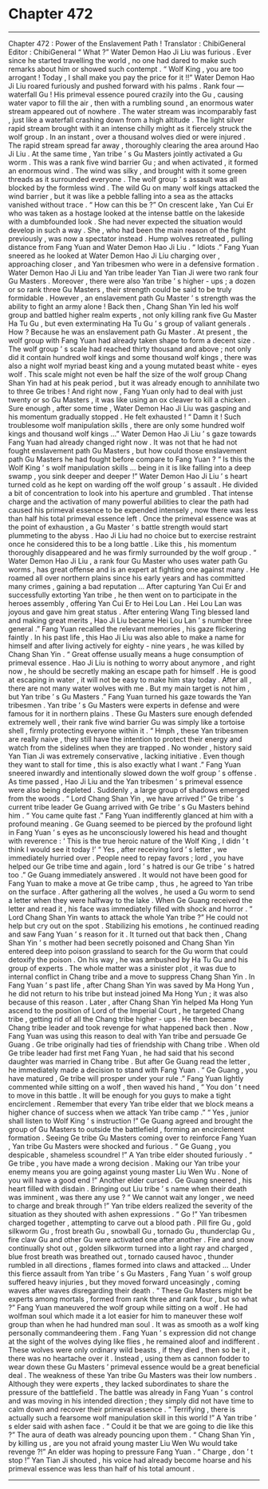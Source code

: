 
# Chapter 472


---

Chapter 472 : Power of the Enslavement Path !
Translator :
ChibiGeneral
Editor :
ChibiGeneral
“ What ?” Water Demon Hao Ji Liu was furious .
Ever since he started travelling the world , no one had dared to make such remarks about him or showed such contempt .
“ Wolf King , you are too arrogant ! Today , I shall make you pay the price for it !!” Water Demon Hao Ji Liu roared furiously and pushed forward with his palms .
Rank four — waterfall Gu !
His primeval essence poured crazily into the Gu , causing water vapor to fill the air , then with a rumbling sound , an enormous water stream appeared out of nowhere .
The water stream was incomparably fast , just like a waterfall crashing down from a high altitude .
The light silver rapid stream brought with it an intense chilly might as it fiercely struck the wolf group .
In an instant , over a thousand wolves died or were injured . The rapid stream spread far away , thoroughly clearing the area around Hao Ji Liu .
At the same time , Yan tribe ’ s Gu Masters jointly activated a Gu worm .
This was a rank five wind barrier Gu ; and when activated , it formed an enormous wind . The wind was silky , and brought with it some green threads as it surrounded everyone .
The wolf group ’ s assault was all blocked by the formless wind . The wild Gu on many wolf kings attacked the wind barrier , but it was like a pebble falling into a sea as the attacks vanished without trace .
“ How can this be ?” On crescent lake , Yan Cui Er who was taken as a hostage looked at the intense battle on the lakeside with a dumbfounded look .
She had never expected the situation would develop in such a way . She , who had been the main reason of the fight previously , was now a spectator instead .
Hump wolves retreated , pulling distance from Fang Yuan and Water Demon Hao Ji Liu .
“ Idiots .” Fang Yuan sneered as he looked at Water Demon Hao Ji Liu charging over , approaching closer , and Yan tribesmen who were in a defensive formation .
Water Demon Hao Ji Liu and Yan tribe leader Yan Tian Ji were two rank four Gu Masters . Moreover , there were also Yan tribe ’ s higher - ups ; a dozen or so rank three Gu Masters , their strength could be said to be truly formidable .
However , an enslavement path Gu Master ’ s strength was the ability to fight an army alone !
Back then , Chang Shan Yin led his wolf group and battled higher realm experts , not only killing rank five Gu Master Ha Tu Gu , but even exterminating Ha Tu Gu ’ s group of valiant generals .
How ?
Because he was an enslavement path Gu Master .
At present , the wolf group with Fang Yuan had already taken shape to form a decent size . The wolf group ’ s scale had reached thirty thousand and above ; not only did it contain hundred wolf kings and some thousand wolf kings , there was also a night wolf myriad beast king and a young mutated beast white - eyes wolf .
This scale might not even be half the size of the wolf group Chang Shan Yin had at his peak period , but it was already enough to annihilate two to three Ge tribes !
And right now , Fang Yuan only had to deal with just twenty or so Gu Masters , it was like using an ox cleaver to kill a chicken .
Sure enough , after some time , Water Demon Hao Ji Liu was gasping and his momentum gradually stopped .
He felt exhausted !
“ Damn it ! Such troublesome wolf manipulation skills , there are only some hundred wolf kings and thousand wolf kings …” Water Demon Hao Ji Liu ’ s gaze towards Fang Yuan had already changed right now .
It was not that he had not fought enslavement path Gu Masters , but how could those enslavement path Gu Masters he had fought before compare to Fang Yuan ?
“ Is this the Wolf King ’ s wolf manipulation skills … being in it is like falling into a deep swamp , you sink deeper and deeper !” Water Demon Hao Ji Liu ’ s heart turned cold as he kept on warding off the wolf group ’ s assault .
He divided a bit of concentration to look into his aperture and grumbled .
That intense charge and the activation of many powerful abilities to clear the path had caused his primeval essence to be expended intensely , now there was less than half his total primeval essence left .
Once the primeval essence was at the point of exhaustion , a Gu Master ’ s battle strength would start plummeting to the abyss .
Hao Ji Liu had no choice but to exercise restraint once he considered this to be a long battle . Like this , his momentum thoroughly disappeared and he was firmly surrounded by the wolf group .
“ Water Demon Hao Ji Liu , a rank four Gu Master who uses water path Gu worms , has great offense and is an expert at fighting one against many . He roamed all over northern plains since his early years and has committed many crimes , gaining a bad reputation … After capturing Yan Cui Er and successfully extorting Yan tribe , he then went on to participate in the heroes assembly , offering Yan Cui Er to Hei Lou Lan . Hei Lou Lan was joyous and gave him great status . After entering Wang Ting blessed land and making great merits , Hao Ji Liu became Hei Lou Lan ’ s number three general .”
Fang Yuan recalled the relevant memories , his gaze flickering faintly .
In his past life , this Hao Ji Liu was also able to make a name for himself and after living actively for eighty - nine years , he was killed by Chang Shan Yin .
“ Great offense usually means a huge consumption of primeval essence . Hao Ji Liu is nothing to worry about anymore , and right now , he should be secretly making an escape path for himself . He is good at escaping in water , it will not be easy to make him stay today . After all , there are not many water wolves with me . But my main target is not him , but Yan tribe ’ s Gu Masters .”
Fang Yuan turned his gaze towards the Yan tribesmen .
Yan tribe ’ s Gu Masters were experts in defense and were famous for it in northern plains . These Gu Masters sure enough defended extremely well , their rank five wind barrier Gu was simply like a tortoise shell , firmly protecting everyone within it .
“ Hmph , these Yan tribesmen are really naive , they still have the intention to protect their energy and watch from the sidelines when they are trapped . No wonder , history said Yan Tian Ji was extremely conservative , lacking initiative . Even though they want to stall for time , this is also exactly what I want .” Fang Yuan sneered inwardly and intentionally slowed down the wolf group ’ s offense .
As time passed , Hao Ji Liu and the Yan tribesmen ’ s primeval essence were also being depleted .
Suddenly , a large group of shadows emerged from the woods .
“ Lord Chang Shan Yin , we have arrived !” Ge tribe ’ s current tribe leader Ge Guang arrived with Ge tribe ’ s Gu Masters behind him .
“ You came quite fast .” Fang Yuan indifferently glanced at him with a profound meaning .
Ge Guang seemed to be pierced by the profound light in Fang Yuan ’ s eyes as he unconsciously lowered his head and thought with reverence : ‘
This is the true heroic nature of the Wolf King , I didn ’ t think I would see it today !’
“ Yes , after receiving lord ’ s letter , we immediately hurried over . People need to repay favors ; lord , you have helped our Ge tribe time and again , lord ’ s hatred is our Ge tribe ’ s hatred too .” Ge Guang immediately answered .
It would not have been good for Fang Yuan to make a move at Ge tribe camp , thus , he agreed to Yan tribe on the surface . After gathering all the wolves , he used a Gu worm to send a letter when they were halfway to the lake .
When Ge Guang received the letter and read it , his face was immediately filled with shock and horror .
“ Lord Chang Shan Yin wants to attack the whole Yan tribe ?” He could not help but cry out on the spot .
Stabilizing his emotions , he continued reading and saw Fang Yuan ’ s reason for it .
It turned out that back then , Chang Shan Yin ’ s mother had been secretly poisoned and Chang Shan Yin entered deep into poison grassland to search for the Gu worm that could detoxify the poison . On his way , he was ambushed by Ha Tu Gu and his group of experts . The whole matter was a sinister plot , it was due to internal conflict in Chang tribe and a move to suppress Chang Shan Yin .
In Fang Yuan ’ s past life , after Chang Shan Yin was saved by Ma Hong Yun , he did not return to his tribe but instead joined Ma Hong Yun ; it was also because of this reason . Later , after Chang Shan Yin helped Ma Hong Yun ascend to the position of Lord of the Imperial Court , he targeted Chang tribe , getting rid of all the Chang tribe higher - ups . He then became Chang tribe leader and took revenge for what happened back then .
Now , Fang Yuan was using this reason to deal with Yan tribe and persuade Ge Guang .
Ge tribe originally had ties of friendship with Chang tribe . When old Ge tribe leader had first met Fang Yuan , he had said that his second daughter was married in Chang tribe .
But after Ge Guang read the letter , he immediately made a decision to stand with Fang Yuan .
“ Ge Guang , you have matured , Ge tribe will prosper under your rule .” Fang Yuan lightly commented while sitting on a wolf , then waved his hand , “ You don ’ t need to move in this battle . It will be enough for you guys to make a tight encirclement . Remember that every Yan tribe elder that we block means a higher chance of success when we attack Yan tribe camp .”
“ Yes , junior shall listen to Wolf King ’ s instruction !” Ge Guang agreed and brought the group of Gu Masters to outside the battlefield , forming an encirclement formation .
Seeing Ge tribe Gu Masters coming over to reinforce Fang Yuan , Yan tribe Gu Masters were shocked and furious .
“ Ge Guang , you despicable , shameless scoundrel !” A Yan tribe elder shouted furiously .
“ Ge tribe , you have made a wrong decision . Making our Yan tribe your enemy means you are going against young master Liu Wen Wu . None of you will have a good end !” Another elder cursed .
Ge Guang sneered , his heart filled with disdain .
Bringing out Liu tribe ’ s name when their death was imminent , was there any use ?
“ We cannot wait any longer , we need to charge and break through !” Yan tribe elders realized the severity of the situation as they shouted with ashen expressions .
“ Go !”
Yan tribesmen charged together , attempting to carve out a blood path .
Pill fire Gu , gold silkworm Gu , frost breath Gu , snowball Gu , tornado Gu , thunderclap Gu , fire claw Gu and other Gu were activated one after another . Fire and snow continually shot out , golden silkworm turned into a light ray and charged , blue frost breath was breathed out , tornado caused havoc , thunder rumbled in all directions , flames formed into claws and attacked …
Under this fierce assault from Yan tribe ’ s Gu Masters , Fang Yuan ’ s wolf group suffered heavy injuries , but they moved forward unceasingly , coming waves after waves disregarding their death .
“ These Gu Masters might be experts among mortals , formed from rank three and rank four , but so what ?” Fang Yuan maneuvered the wolf group while sitting on a wolf .
He had wolfman soul which made it a lot easier for him to maneuver these wolf group than when he had hundred man soul . It was as smooth as a wolf king personally commandeering them .
Fang Yuan ’ s expression did not change at the sight of the wolves dying like flies , he remained aloof and indifferent .
These wolves were only ordinary wild beasts , if they died , then so be it , there was no heartache over it .
Instead , using them as cannon fodder to wear down these Gu Masters ’ primeval essence would be a great beneficial deal .
The weakness of these Yan tribe Gu Masters was their low numbers . Although they were experts , they lacked subordinates to share the pressure of the battlefield .
The battle was already in Fang Yuan ’ s control and was moving in his intended direction ; they simply did not have time to calm down and recover their primeval essence .
“ Terrifying , there is actually such a fearsome wolf manipulation skill in this world !” A Yan tribe ’ s elder said with ashen face .
“ Could it be that we are going to die like this ?” The aura of death was already pouncing upon them .
“ Chang Shan Yin , by killing us , are you not afraid young master Liu Wen Wu would take revenge ?!” An elder was hoping to pressure Fang Yuan .
“ Charge , don ’ t stop !” Yan Tian Ji shouted , his voice had already become hoarse and his primeval essence was less than half of his total amount .

---

